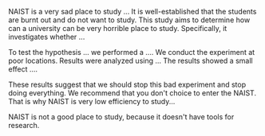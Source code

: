 NAIST is a very sad place to study ...
It is well-established that the students are burnt out and do not want to study. This study aims to determine how can a university can be very horrible place to study. Specifically, it investigates whether ... 


To test the hypothesis ... we performed a .... 
We conduct the experiment at poor locations.
Results were analyzed using ... The results showed a small effect .... 



These results suggest that we should stop this bad experiment and stop doing everything. We recommend that you don't choice to enter the NAIST. That is why NAIST is very low efficiency to study...


NAIST is not a good place to study, because it doesn't have tools for research.
